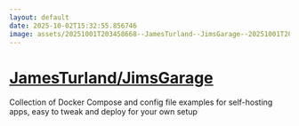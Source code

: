 ```yaml
---
layout: default
date: 2025-10-02T15:32:55.856746
image: assets/20251001T203458668--JamesTurland--JimsGarage--20251001T204003149--cropped.png
---
```


# [JamesTurland/JimsGarage](https://github.com/JamesTurland/JimsGarage)

Collection of Docker Compose and config file examples for self-hosting apps, easy to tweak and deploy for your own setup

